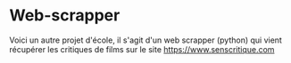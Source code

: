 # Web-scrapper
Voici un autre projet d'école, il s'agit d'un web scrapper (python) qui vient récupérer les critiques de films sur le site https://www.senscritique.com
